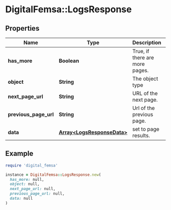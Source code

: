 # DigitalFemsa::LogsResponse

## Properties

| Name | Type | Description | Notes |
| ---- | ---- | ----------- | ----- |
| **has_more** | **Boolean** | True, if there are more pages. | [optional][readonly] |
| **object** | **String** | The object type | [optional][readonly] |
| **next_page_url** | **String** | URL of the next page. | [optional] |
| **previous_page_url** | **String** | Url of the previous page. | [optional] |
| **data** | [**Array&lt;LogsResponseData&gt;**](LogsResponseData.md) | set to page results. | [optional] |

## Example

```ruby
require 'digital_femsa'

instance = DigitalFemsa::LogsResponse.new(
  has_more: null,
  object: null,
  next_page_url: null,
  previous_page_url: null,
  data: null
)
```

